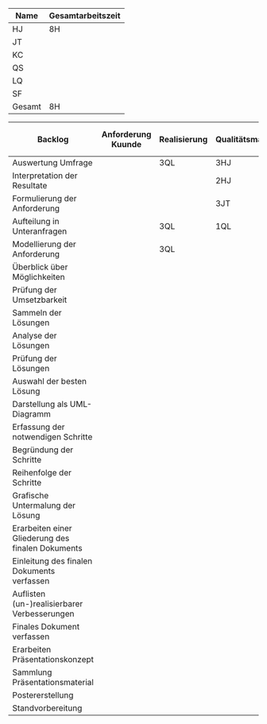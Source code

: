 Name | Gesamtarbeitszeit|
-----|------------------|
HJ | 8H|
JT||
KC||
QS||
LQ||
SF||
Gesamt|8H|

 Backlog | Anforderung Kuunde | Realisierung | Qualitätsmanagement | Abnahme durch Kunden |
----|--------------|------------|-----------|----------|
Auswertung Umfrage |   | 3QL  | 3HJ| 
Interpretation der Resultate |   |  | 2HJ |  |
Formulierung der Anforderung|||3JT||
Aufteilung in Unteranfragen|| 3QL |1QL||
Modellierung der Anforderung  | |3QL | | | 
Überblick über Möglichkeiten | | | | |
Prüfung der Umsetzbarkeit | | | | |
Sammeln der Lösungen | | | | |
Analyse der Lösungen | | | | |
Prüfung der Lösungen | | | | |
Auswahl der besten Lösung | | | | |
Darstellung als UML-Diagramm | | | | |
Erfassung der notwendigen Schritte | | | | |
Begründung der Schritte | | | | |
Reihenfolge der Schritte | | | | |
Grafische Untermalung der Lösung | | | | |
Erarbeiten einer Gliederung des finalen Dokuments | | | | |
Einleitung des finalen Dokuments verfassen | | | | |
Auflisten (un-)realisierbarer Verbesserungen | | | | |
Finales Dokument verfassen | | | | |
Erarbeiten Präsentationskonzept | | | | |
Sammlung Präsentationsmaterial | | | | |
Postererstellung | | | | |
Standvorbereitung | | | | |
